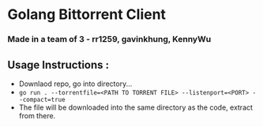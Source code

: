 # Golang Bittorrent Client
### Made in a team of 3 - rr1259, gavinkhung, KennyWu

## Usage Instructions : 
- Downlaod repo, go into directory...
- `go run . --torrentfile=<PATH TO TORRENT FILE> --listenport=<PORT> --compact=true`
- The file will be downloaded into the same directory as the code, extract from there.
